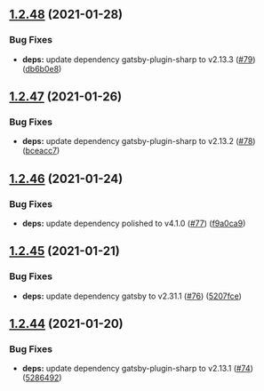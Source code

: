 ## [1.2.48](https://github.com/dds/bosabosa.org/compare/v1.2.47...v1.2.48) (2021-01-28)


### Bug Fixes

* **deps:** update dependency gatsby-plugin-sharp to v2.13.3 ([#79](https://github.com/dds/bosabosa.org/issues/79)) ([db6b0e8](https://github.com/dds/bosabosa.org/commit/db6b0e88144858a20638f27c7d09ea1250cd0666))



## [1.2.47](https://github.com/dds/bosabosa.org/compare/v1.2.46...v1.2.47) (2021-01-26)


### Bug Fixes

* **deps:** update dependency gatsby-plugin-sharp to v2.13.2 ([#78](https://github.com/dds/bosabosa.org/issues/78)) ([bceacc7](https://github.com/dds/bosabosa.org/commit/bceacc7662b8072aff7874d08c65210134d99841))



## [1.2.46](https://github.com/dds/bosabosa.org/compare/v1.2.45...v1.2.46) (2021-01-24)


### Bug Fixes

* **deps:** update dependency polished to v4.1.0 ([#77](https://github.com/dds/bosabosa.org/issues/77)) ([f9a0ca9](https://github.com/dds/bosabosa.org/commit/f9a0ca9bd7e44b121d7d917301e44b91bf69acc1))



## [1.2.45](https://github.com/dds/bosabosa.org/compare/v1.2.44...v1.2.45) (2021-01-21)


### Bug Fixes

* **deps:** update dependency gatsby to v2.31.1 ([#76](https://github.com/dds/bosabosa.org/issues/76)) ([5207fce](https://github.com/dds/bosabosa.org/commit/5207fce1fcef7016fd71e425611e0b137a207202))



## [1.2.44](https://github.com/dds/bosabosa.org/compare/v1.2.43...v1.2.44) (2021-01-20)


### Bug Fixes

* **deps:** update dependency gatsby-plugin-sharp to v2.13.1 ([#74](https://github.com/dds/bosabosa.org/issues/74)) ([5286492](https://github.com/dds/bosabosa.org/commit/5286492592dd7068107d1e3a565bede8b297d8df))



